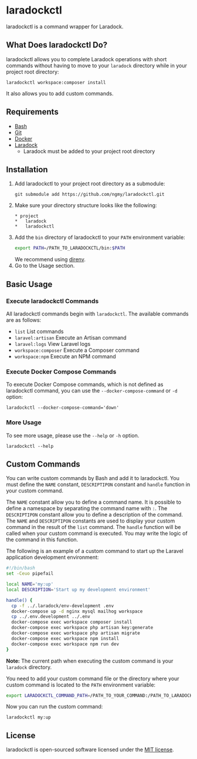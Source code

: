 # laradockctl
laradockctl is a command wrapper for Laradock.

## What Does laradockctl Do?
laradockctl allows you to complete Laradock operations with short commands without having to move to your `laradock` directory while in your project root directory:
```console
laradockctl workspace:composer install
```
It also allows you to add custom commands.

## Requirements
* [Bash](https://www.gnu.org/software/bash/)
* [Git](https://git-scm.com/)
* [Docker](https://www.docker.com/)
* [Laradock](https://laradock.io/)
  * Laradock must be added to your project root directory

## Installation
1. Add laradockctl to your project root directory as a submodule:
   ```console
   git submodule add https://github.com/ngmy/laradockctl.git
   ```
2. Make sure your directory structure looks like the following:
   ```
   * project
   *   laradock
   *   laradockctl
   ```
3. Add the `bin` directory of laradockctl to your `PATH` environment variable:
   ```bash
   export PATH=/PATH_TO_LARADOCKCTL/bin:$PATH
   ```
   We recommend using [direnv](https://direnv.net/).
4. Go to the Usage section.

## Basic Usage
### Execute laradockctl Commands
All laradockctl commands begin with `laradockctl`. The available commands are as follows:
* `list` List commands
* `laravel:artisan` Execute an Artisan command
* `laravel:logs` View Laravel logs
* `workspace:composer` Execute a Composer command
* `workspace:npm`  Execute an NPM command

### Execute Docker Compose Commands
To execute Docker Compose commands, which is not defined as laradockctl command, you can use the `--docker-compose-command` or `-d` option:
```console
laradockctl --docker-compose-command='down'
```

### More Usage
To see more usage, please use the `--help` or `-h` option.
```console
laradockctl --help
```

## Custom Commands
You can write custom commands by Bash and add it to laradockctl.
You must define the `NAME` constant, `DESCRIPTIPON` constant and `handle` function in your custom command.

The `NAME` constant allow you to define a command name. It is possible to define a namespace by separating the command name with `:`.
The `DESCRIPTIPON` constant allow you to define a description of the command.
The `NAME` and `DESCRIPTIPON` constants are used to display your custom command in the result of the `list` command.
The `handle` function will be called when your custom command is executed. You may write the logic of the command in this function.

The following is an example of a custom command to start up the Laravel application development environment:
```bash
#!/bin/bash
set -Ceuo pipefail

local NAME='my:up'
local DESCRIPTION='Start up my development environment'

handle() {
  cp -f ../.laradock/env-development .env
  docker-compose up -d nginx mysql mailhog workspace
  cp ../.env.development ../.env
  docker-compose exec workspace composer install
  docker-compose exec workspace php artisan key:generate
  docker-compose exec workspace php artisan migrate
  docker-compose exec workspace npm install
  docker-compose exec workspace npm run dev
}
```
**Note:** The current path when executing the custom command is your `laradock` directory.

You need to add your custom command file or the directory where your custom command is located to the `PATH` environment variable:
```bash
export LARADOCKCTL_COMMAND_PATH=/PATH_TO_YOUR_COMMAND:/PATH_TO_LARADOCKCTL/commands
```
Now you can run the custom command:
```console
laradockctl my:up
```

## License
laradockctl is open-sourced software licensed under the [MIT license](http://opensource.org/licenses/MIT).
